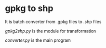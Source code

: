 # gpkg to shp
It is batch converter from .gpkg files to .shp files

*gpkg2shp.py* is the module for transformation

*converter.py* is the main program


